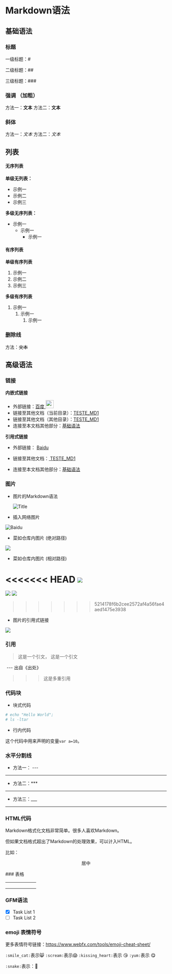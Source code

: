 # Markdown语法

## 基础语法

### 标题

一级标题：#

二级标题：##

三级标题：###

### 强调 （加粗）
方法一：**文本**
方法二：__文本__

### 斜体
方法一：*文本*
方法二：_文本_

## 列表

#### 无序列表

**单级无列表：**

- 示例一
- 示例二
- 示例三

**多级无序列表：**

- 示例一
  - 示例一
    - 示例一

#### 有序列表

**单级有序列表**

1. 示例一
2. 示例二
3. 示例三

**多级有序列表**

1. 示例一
   1. 示例一
      1. 示例一

### 删除线

方法：~~文本~~

## 高级语法

### 链接

**内嵌式链接**

- 外部链接：[百度 <img src="https://www.baidu.com/img/bd_logo1.png?where=super" height="25">](https://www.baidu.com "Baidu")
- 链接至其他文档（当前目录）：[TESTE_MD1](test_md1.md)
- 链接至其他文档（其他目录）：[TESTE_MD1](docs/test_md2.md)
- 连接至本文档其他部分：[基础语法](Markdown.md#有序列表)

**引用式链接**

- 外部链接： [ Baidu ][] 

- 链接至其他文档：[ TESTE_MD1 ][]
- 连接至本文档其他部分：[基础语法][]

### 图片

- 图片的Markdown语法

  ![]( URL "Title")

- 插入网络图片

![](https://www.baidu.com/img/bd_logo1.png?where=super "Baidu")

- 菜如仓库内图片 (绝对路径)

![](E:\Programing\Git\my_test\images\markdown.png)

- 菜如仓库内图片 (相对路径)

<<<<<<< HEAD
![](images/markdown.png )
=======
![](images/markdown.png)
![](https://raw.githubusercontent.com/swwang109/My_test/master/images/markdown.png)
>>>>>>> 5214178f6b2cee2572af4a56fae4aed1475e3938

- 图片的引用式链接

![][Baidu_png]

### 引用

>这是一个引文， 这是一个引文 

​                                                                                                                                                                 --- 出自《出处》

> > > 这是多重引用

### 代码块

- 块式代码

```bash
# echo "Hello World";
# ls -ltar
```

- 行内代码

这个代码中用来声明的变量`var a=10`。



### 水平分割线

- 方法一： ---

---

- 方法二：***

***

- 方法三：___

___

### HTML代码

Markdown格式化文档非常简单。很多人喜欢Markdown。

但如果文档格式超出了Markdown的处理效果，可以计入HTML。

比如：

<p align='center'> 居中</p>
### 表格

|      |      |      |      |      |      |
| ---: | ---- | ---- | ---- | ---- | ---- |
|      |      |      |      |      |      |
|      |      |      |      |      |      |
|      |      |      |      |      |      |

### GFM语法

- [x] Task List 1
- [ ] Task List 2

### emoji 表情符号

更多表情符号链接：https://www.webfx.com/tools/emoji-cheat-sheet/

`:smile_cat:`表示:smile_cat:
`:scream:`表示:scream:
`:kissing_heart:`表示 :kissing_heart:
`:yum:`表示 :yum:

`:snake:`表示：:snake:



<!--行注释-->

<!---->

<!--引用时链接-->


[ Baidu ]: https://www.baidu.com
[ TESTE_MD1 ]: test_md1.md
[基础语法]: Markdown.md#有序列表
[Baidu_png]:https://www.baidu.com/img/bd_logo1.png?where=super

